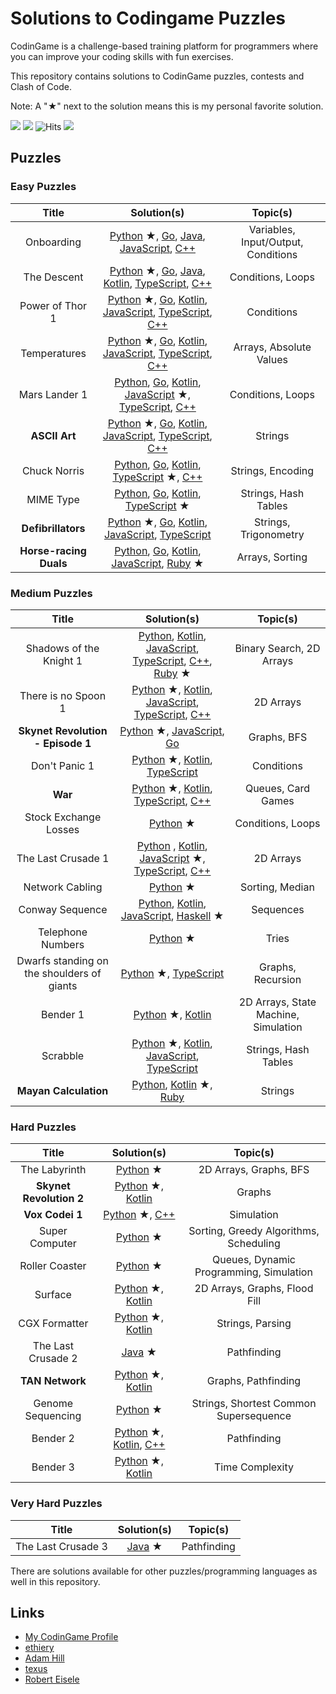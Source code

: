 # Solutions to Codingame Puzzles

CodinGame is a challenge-based training platform for programmers where you can improve your coding skills with fun exercises.

This repository contains solutions to CodinGame puzzles, contests and Clash of Code.

Note: A "&starf;" next to the solution means this is my personal favorite solution.

![](https://img.shields.io/github/languages/count/charlesfranciscodev/codingame.svg) ![](https://img.shields.io/github/languages/top/charlesfranciscodev/codingame.svg) ![Hits](https://hitcounter.pythonanywhere.com/count/tag.svg?url=https%3A%2F%2Fgithub.com%2Fcharlesfranciscodev%2Fcodingame) ![](https://img.shields.io/badge/code%20style-flake8-black)

## Puzzles

### Easy Puzzles
| Title | Solution(s) | Topic(s) |
| :---: | :------: | :------: |
| Onboarding | [Python](./puzzles/python3/onboarding.py) &starf;, [Go](./puzzles/go/onboarding.go), [Java](./puzzles/java/onboarding/Player.java), [JavaScript](./puzzles/js/onboarding.js), [C++](./puzzles/cpp/onboarding.cpp) | Variables, Input/Output, Conditions |
| The Descent | [Python](./puzzles/python3/the-descent) &starf;, [Go](./puzzles/go/the-descent.go), [Java](./puzzles/java/the-descent/Player.java), [Kotlin](./puzzles/kotlin/src/the-descent.kt), [TypeScript](./puzzles/ts/the-descent/the-descent.ts), [C++](./puzzles/cpp/the-descent.cpp) | Conditions, Loops |
| Power of Thor 1 | [Python](./puzzles/python3/power-of-thor1) &starf;, [Go](./puzzles/go/power-of-thor1.go), [Kotlin](./puzzles/kotlin/src/power-of-thor1.kt), [JavaScript](./puzzles/js/power-of-thor1.js), [TypeScript](./puzzles/ts/power-of-thor1/power-of-thor1.ts), [C++](./puzzles/cpp/power-of-thor1.cpp) | Conditions |
| Temperatures | [Python](./puzzles/python3/temperatures) &starf;, [Go](./puzzles/go/temperatures.go), [Kotlin](./puzzles/kotlin/src/temperatures.kt), [JavaScript](./puzzles/js/temperatures.js), [TypeScript](./puzzles/ts/temperatures/temperatures.ts), [C++](./puzzles/cpp/temperatures.cpp) | Arrays, Absolute Values |
| Mars Lander 1 | [Python](./puzzles/python3/mars_lander1.py), [Go](./puzzles/go/mars-lander1.go), [Kotlin](./puzzles/kotlin/src/mars-lander1.kt), [JavaScript](./puzzles/js/mars-lander1) &starf;, [TypeScript](./puzzles/ts/mars-lander1/mars-lander1.ts), [C++](./puzzles/cpp/mars-lander1.cpp) | Conditions, Loops |
| **ASCII Art** | [Python](./puzzles/python3/ascii-art) &starf;, [Go](./puzzles/go/ascii-art.go), [Kotlin](./puzzles/kotlin/src/ascii-art.kt), [JavaScript](./puzzles/js/ascii-art.js), [TypeScript](./puzzles/ts/ascii-art/ascii-art.ts), [C++](./puzzles/cpp/ascii-art.cpp) | Strings |
| Chuck Norris | [Python](./puzzles/python3/chuck_norris.py), [Go](./puzzles/go/chuck-norris.go), [Kotlin](./puzzles/kotlin/src/chuck-norris.kt), [TypeScript](./puzzles/ts/chuck-norris) &starf;, [C++](./puzzles/cpp/chuck-norris.cpp) | Strings, Encoding |
| MIME Type | [Python](./puzzles/python3/mime_type.py), [Go](./puzzles/go/mime-type.go), [Kotlin](./puzzles/kotlin/src/mime-type.kt), [TypeScript](./puzzles/ts/mime-type) &starf; | Strings, Hash Tables |
| **Defibrillators** | [Python](./puzzles/python3/defibrillators) &starf;, [Go](./puzzles/go/defibrillators.go), [Kotlin](./puzzles/kotlin/src/defibrillators.kt), [JavaScript](./puzzles/js/defibrillators.js), [TypeScript](./puzzles/ts/defibrillators/defibrillators.ts) | Strings, Trigonometry |
| **Horse-racing Duals** | [Python](./puzzles/python3/horse_racing_duals.py), [Go](./puzzles/go/horse-racing-duals.go), [Kotlin](./puzzles/kotlin/src/horse-racing-duals.kt), [JavaScript](./puzzles/js/horse-racing-duals.js), [Ruby](./puzzles/ruby/horse-racing-duals) &starf; | Arrays, Sorting |

### Medium Puzzles
| Title | Solution(s) | Topic(s) |
| :---: | :------: | :------: |
| Shadows of the Knight 1 | [Python](./puzzles/python3/shadows_knight1.py), [Kotlin](./puzzles/kotlin/src/shadows-knight1.kt), [JavaScript](./puzzles/js/shadows-knight1.js), [TypeScript](./puzzles/ts/shadows-knight1/shadows-knight1.ts), [C++](./puzzles/cpp/shadows-knight1.cpp), [Ruby](./puzzles/ruby/shadows-knight1) &starf; | Binary Search, 2D Arrays |
| There is no Spoon  1 | [Python](./puzzles/python3/there-is-no-spoon1) &starf;, [Kotlin](./puzzles/kotlin/src/there-is-no-spoon1.kt), [JavaScript](./puzzles/js/there-is-no-spoon1.js), [TypeScript](./puzzles/ts/there-is-no-spoon1/there-is-no-spoon1.ts), [C++](./puzzles/cpp/there-is-no-spoon1.cpp) | 2D Arrays |
| **Skynet Revolution - Episode 1** | [Python](./puzzles/python3/skynet-revolution1) &starf;, [JavaScript](./puzzles/js/skynet-revolution1.js), [Go](./puzzles/go/skynet-revolution1.go) | Graphs, BFS |
| Don't Panic 1 | [Python](./puzzles/python3/dont_panic1.py) &starf;, [Kotlin](./puzzles/kotlin/src/dont-panic1.kt), [TypeScript](./puzzles/ts/dont-panic1/dont-panic1.ts) | Conditions |
| **War** | [Python](./puzzles/python3/war) &starf;, [Kotlin](./puzzles/kotlin/src/war.kt), [TypeScript](./puzzles/ts/war/war.ts), [C++](./puzzles/cpp/war.cpp) | Queues, Card Games |
| Stock Exchange Losses | [Python](./puzzles/python3/stock_exchange.py) &starf; | Conditions, Loops |
| The Last Crusade 1 | [Python](./puzzles/python3/last_crusade1.py) , [Kotlin](./puzzles/kotlin/src/last-crusade1.kt), [JavaScript](./puzzles/js/last-crusade1) &starf;, [TypeScript](./puzzles/ts/last-crusade1/last-crusade1.ts), [C++](./puzzles/cpp/last-crusade1.cpp) | 2D Arrays |
| Network Cabling | [Python](./puzzles/python3/network_cabling.py) &starf; | Sorting, Median |
| Conway Sequence | [Python](./puzzles/python3/conway_sequence.py), [Kotlin](./puzzles/kotlin/src/conway-sequence.kt), [JavaScript](./puzzles/js/conway-sequence.js), [Haskell](./puzzles/haskell/conway-sequence) &starf; | Sequences |
| Telephone Numbers | [Python](./puzzles/python3/telephone_numbers.py) &starf; | Tries |
| Dwarfs standing on the shoulders of giants | [Python](./puzzles/python3/dwarfs_giants.py) &starf;, [TypeScript](./puzzles/ts/dwarfs-giants) | Graphs, Recursion |
| Bender 1 | [Python](./puzzles/python3/bender1) &starf;, [Kotlin](./puzzles/kotlin/src/bender1.kt) | 2D Arrays, State Machine, Simulation |
| Scrabble | [Python](./puzzles/python3/scrabble) &starf;, [Kotlin](./puzzles/kotlin/src/scrabble.kt), [JavaScript](./puzzles/js/scrabble.js), [TypeScript](./puzzles/ts/scrabble/scrabble.ts) | Strings, Hash Tables |
| **Mayan Calculation** | [Python](./puzzles/python3/mayan_calc.py), [Kotlin](./puzzles/kotlin/src/mayan-calc) &starf;, [Ruby](./puzzles/ruby/mayan-calc.rb) | Strings |

### Hard Puzzles
| Title | Solution(s) | Topic(s) |
| :---: | :------: | :------: |
| The Labyrinth | [Python](./puzzles/python3/the-labyrinth) &starf; | 2D Arrays, Graphs, BFS |
| **Skynet Revolution 2** | [Python](./puzzles/python3/skynet-revolution2) &starf;, [Kotlin](./puzzles/kotlin/src/skynet-revolution2.kt) | Graphs |
| **Vox Codei 1** | [Python](./puzzles/python3/vox-codei1) &starf;, [C++](./puzzles/cpp/vox-codei1.cpp) | Simulation |
| Super Computer | [Python](./puzzles/python3/super-computer) &starf; | Sorting, Greedy Algorithms, Scheduling |
| Roller Coaster | [Python](./puzzles/python3/roller-coaster) &starf; | Queues, Dynamic Programming, Simulation |
| Surface | [Python](./puzzles/python3/surface) &starf;, [Kotlin](./puzzles/kotlin/src/surface.kt) | 2D Arrays, Graphs, Flood Fill |
| CGX Formatter | [Python](./puzzles/python3/cgx_formatter.py) &starf;, [Kotlin](./puzzles/kotlin/src/cgx-formatter.kt) | Strings, Parsing |
| The Last Crusade 2 | [Java](./puzzles/java/last-crusade2/src/Player.java) &starf; | Pathfinding |
| **TAN Network** | [Python](./puzzles/python3/tan-network) &starf;, [Kotlin](./puzzles/kotlin/src/tan-network.kt) | Graphs, Pathfinding |
| Genome Sequencing | [Python](./puzzles/python3/genome_sequencing.py) &starf; | Strings, Shortest Common Supersequence |
| Bender 2 | [Python](./puzzles/python3/bender2) &starf;, [Kotlin](./puzzles/kotlin/src/bender2.kt), [C++](./puzzles/cpp/bender2.cpp) | Pathfinding |
| Bender 3 | [Python](./puzzles/python3/bender3.py) &starf;, [Kotlin](puzzles/kotlin/src/bender3.kt) | Time Complexity |

### Very Hard Puzzles
| Title | Solution(s) | Topic(s) |
| :---: | :------: | :------: |
| The Last Crusade 3 | [Java](./puzzles/java/last-crusade3/src/Player.java) &starf; | Pathfinding |

There are solutions available for other puzzles/programming languages as well in this repository.

## Links
* [My CodinGame Profile](https://www.codingame.com/profile/8111ec5700e5b6591daabfc46fd79e278747932)
* [ethiery](https://ethiery.github.io/codingame/index.html)
* [Adam Hill](http://dootrix.com/)
* [texus](https://github.com/texus/codingame)
* [Robert Eisele](https://www.xarg.org/puzzle/codingame/genome-sequencing/)
